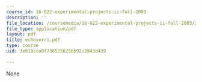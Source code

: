 ```yaml
---
course_id: 16-622-experimental-projects-ii-fall-2003
description: ''
file_location: /coursemedia/16-622-experimental-projects-ii-fall-2003/3e619cca0f736525625bb92c2843d439_echeverri.pdf
file_type: application/pdf
layout: pdf
title: echeverri.pdf
type: course
uid: 3e619cca0f736525625bb92c2843d439

---
```

None